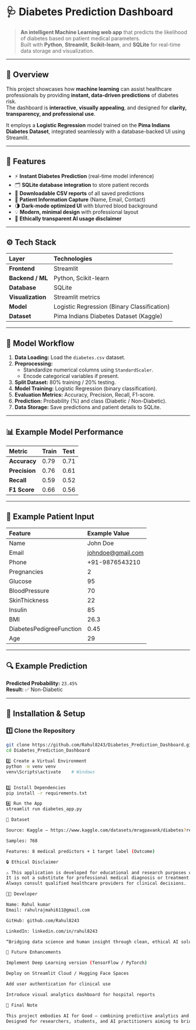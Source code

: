 # 🩺 Diabetes Prediction Dashboard  

> **An intelligent Machine Learning web app** that predicts the likelihood of diabetes based on patient medical parameters.  
> Built with **Python**, **Streamlit**, **Scikit-learn**, and **SQLite** for real-time data storage and visualization.

---

## 📖 Overview  

This project showcases how **machine learning** can assist healthcare professionals by providing **instant, data-driven predictions** of diabetes risk.  
The dashboard is **interactive**, **visually appealing**, and designed for **clarity, transparency, and professional use**.

It employs a **Logistic Regression** model trained on the **Pima Indians Diabetes Dataset**, integrated seamlessly with a database-backed UI using Streamlit.

---

## 🧠 Features  

- ⚡ **Instant Diabetes Prediction** (real-time model inference)  
- 🗂️ **SQLite database integration** to store patient records  
- 🧾 **Downloadable CSV reports** of all saved predictions  
- 🧍 **Patient Information Capture** (Name, Email, Contact)  
- 🌗 **Dark-mode optimized UI** with blurred blood background  
- 💡 **Modern, minimal design** with professional layout  
- 🔐 **Ethically transparent AI usage disclaimer**  

---

## ⚙️ Tech Stack  

| Layer | Technologies |
|:------|:-------------|
| **Frontend** | Streamlit |
| **Backend / ML** | Python, Scikit-learn |
| **Database** | SQLite |
| **Visualization** | Streamlit metrics |
| **Model** | Logistic Regression (Binary Classification) |
| **Dataset** | Pima Indians Diabetes Dataset (Kaggle) |

---

## 🧩 Model Workflow  

1. **Data Loading:** Load the `diabetes.csv` dataset.  
2. **Preprocessing:**
   - Standardize numerical columns using `StandardScaler`.  
   - Encode categorical variables if present.  
3. **Split Dataset:** 80% training / 20% testing.  
4. **Model Training:** Logistic Regression (binary classification).  
5. **Evaluation Metrics:** Accuracy, Precision, Recall, F1-score.  
6. **Prediction:** Probability (%) and class (Diabetic / Non-Diabetic).  
7. **Data Storage:** Save predictions and patient details to SQLite.

---

## 📊 Example Model Performance  

| Metric | Train | Test |
|:--------|:------|:------|
| **Accuracy** | 0.79 | 0.71 |
| **Precision** | 0.76 | 0.61 |
| **Recall** | 0.59 | 0.52 |
| **F1 Score** | 0.66 | 0.56 |

---

## 🧾 Example Patient Input  

| Feature | Example Value |
|:----------|:----------------|
| Name | John Doe |
| Email | johndoe@gmail.com |
| Phone | +91-9876543210 |
| Pregnancies | 2 |
| Glucose | 95 |
| BloodPressure | 70 |
| SkinThickness | 22 |
| Insulin | 85 |
| BMI | 26.3 |
| DiabetesPedigreeFunction | 0.45 |
| Age | 29 |

---

## 🔍 Example Prediction  

**Predicted Probability:** `23.45%`  
**Result:** ✅ Non-Diabetic  

---

## 🧰 Installation & Setup  

### 1️⃣ Clone the Repository  
```bash
git clone https://github.com/Rahul8243/Diabetes_Prediction_Dashboard.git
cd Diabetes_Prediction_Dashboard

2️⃣ Create a Virtual Environment
python -m venv venv
venv\Scripts\activate    # Windows


3️⃣ Install Dependencies
pip install -r requirements.txt

4️⃣ Run the App
streamlit run diabetes_app.py

🧬 Dataset

Source: Kaggle – https://www.kaggle.com/datasets/mragpavank/diabetes?resource=download

Samples: 768

Features: 8 medical predictors + 1 target label (Outcome)

🔒 Ethical Disclaimer

⚠️ This application is developed for educational and research purposes only.
It is not a substitute for professional medical diagnosis or treatment.
Always consult qualified healthcare providers for clinical decisions.

👨‍💻 Developer

Name: Rahul kumar 
Email: rahulrajmahi611@gmail.com

GitHub: github.com/Rahul8243

LinkedIn: linkedin.com/in/rahul8243

“Bridging data science and human insight through clean, ethical AI solutions.”

🚀 Future Enhancements

Implement Deep Learning version (TensorFlow / PyTorch)

Deploy on Streamlit Cloud / Hugging Face Spaces

Add user authentication for clinical use

Introduce visual analytics dashboard for hospital reports

🏁 Final Note

This project embodies AI for Good — combining predictive analytics and ethical responsibility to empower healthcare decision-making.
Designed for researchers, students, and AI practitioners aiming to bridge the gap between data science and real-world healthcare.
